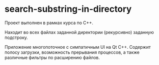 # search-substring-in-directory
Проект выполнен в рамках курса по С++.

Находит во всех файлах заданной директории (рекурсивно) заданную подстроку.

Приложение многопоточное с симпатичным UI на Qt C++. 
Содержит полосу загрузки, возможность прерывания процессов, а также различные фильтры по расширению файлов.
